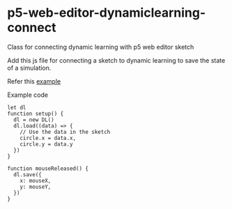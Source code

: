 # p5-web-editor-dynamiclearning-connect

Class for connecting dynamic learning with p5 web editor sketch

Add this js file for connecting a sketch to dynamic learning to save the state of a simulation.

Refer this [example](https://editor.p5js.org/jithunni.ks/sketches/ILVUh3j4p)

Example code
```
let dl
function setup() {
  dl = new DL()
  dl.load((data) => {
    // Use the data in the sketch
    circle.x = data.x,
    circle.y = data.y
  })
}

function mouseReleased() {
  dl.save({
    x: mouseX,
    y: mouseY,
  })
}

```
